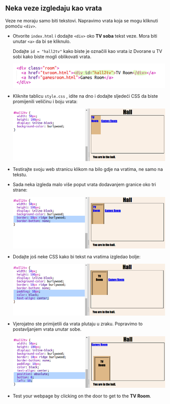 ## Neka veze izgledaju kao vrata

Veze ne moraju samo biti tekstovi. Napravimo vrata koja se mogu kliknuti pomoću `<div>`.

+ Otvorite `index.html` i dodajte `<div>` oko **TV soba** tekst veze. Mora biti unutar `<a>` da bi se kliknulo.
    
    Dodajte `id = "hall2tv"` kako biste je označili kao vrata iz Dvorane u TV sobi kako biste mogli oblikovati vrata.
    
    ![zaslona](images/rooms-tvroom-div.png)

+ Kliknite tablicu `style.css` , idite na dno i dodajte sljedeći CSS da biste promijenili veličinu i boju vrata:
    
    ![zaslona](images/rooms-door-css1.png)

+ Testirajte svoju web stranicu klikom na bilo gdje na vratima, ne samo na tekstu.

+ Sada neka izgleda malo više poput vrata dodavanjem granice oko tri strane:
    
    ![zaslona](images/rooms-door-css2.png)

+ Dodajte još neke CSS kako bi tekst na vratima izgledao bolje:
    
    ![zaslona](images/rooms-door-css3.png)

+ Vjerojatno ste primijetili da vrata plutaju u zraku. Popravimo to postavljanjem vrata unutar sobe.
    
    ![zaslona](images/rooms-door-position.png)

+ Test your webpage by clicking on the door to get to the **TV Room**.